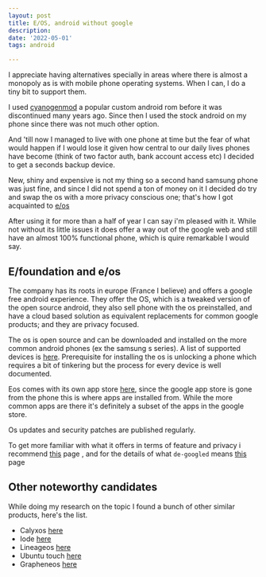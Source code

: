 ```yaml
---
layout: post
title: E/OS, android without google
description: 
date: '2022-05-01'
tags: android

---
```


I appreciate having alternatives specially in areas where there is almost a monopoly as is with mobile phone operating systems. When I can, I do a tiny bit to support them.


I used [cyanogenmod](https://en.wikipedia.org/wiki/CyanogenMod) a popular custom android rom before it was discontinued many years ago. Since then I used the stock android on my phone since there was not much other option. 

And 'till now I managed to live with one phone at time but the fear of what would happen if I would lose it given how central to our daily lives phones have become (think of two factor auth, bank account access etc) I decided to get a seconds backup device.


New, shiny and expensive is not my thing so a second hand samsung phone was just fine, and since I did not spend a ton of money on it I decided do try and swap the os with a more privacy conscious one; that's how I got acquainted to [e/os](https://e.foundation/e-os/)


After using it for more than a half of year I can say i'm pleased with it. While not without its little issues it does offer a way out of the google web and still have an almost 100% functional phone, which is quire remarkable I would say.


## E/foundation and e/os


The company has its roots in europe (France I believe) and offers a google free android experience. They offer the OS, which is a tweaked version of the open source android, they also sell phone with the os preinstalled, and have a cloud based solution as equivalent replacements for common google products; and they are privacy focused. 

The os is open source and can be downloaded and installed on the more common android phones (ex the samsung s series). A list of supported devices is [here](https://doc.e.foundation/devices). Prerequisite for installing the os is unlocking a phone which requires a bit of tinkering but the process for every device is well documented.


Eos comes with its own app store [here](https://e.foundation/e-os-available-applications/), since the google app store is gone from the phone this is where apps are installed from. While the more common apps are there it's definitely a subset of the apps in the google store.

Os updates and security patches are published regularly. 

To get more familiar with what it offers in terms of feature and privacy i recommend [this](https://doc.e.foundation/what-s-e#degoogling--ungoogling) page , and for the details of what `de-googled` means [this](https://e.foundation/wp-content/uploads/2020/09/e-state-of-degooglisation.pdf) page


## Other noteworthy candidates

While doing my research on the topic I found a bunch of other similar products, here's the list.

- Calyxos [here](https://calyxos.org/)
- Iode [here](https://iode.tech/en/)
- Lineageos [here](https://lineageos.org/)
- Ubuntu touch [here](https://ubuntu-touch.io/)
- Grapheneos [here](https://grapheneos.org/)


